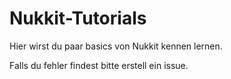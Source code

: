 # Nukkit-Tutorials

Hier wirst du paar basics von Nukkit kennen lernen.

Falls du fehler findest bitte erstell ein issue.
